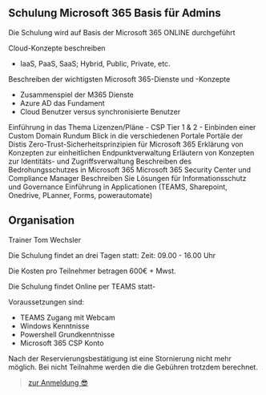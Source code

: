 ## Schulung Microsoft 365 Basis für Admins

Die Schulung wird auf Basis der Microsoft 365 ONLINE durchgeführt

Cloud-Konzepte beschreiben
- IaaS, PaaS, SaaS; Hybrid, Public, Private, etc.

Beschreiben der wichtigsten Microsoft 365-Dienste und -Konzepte
- Zusammenspiel der M365 Dienste
- Azure AD das Fundament
- Cloud Benutzer versus synchronisierte Benutzer

Einführung in das Thema Lizenzen/Pläne - CSP Tier 1 & 2 -
Einbinden einer Custom Domain
Rundum Blick in die verschiedenen Portale Portäle der Distis
Zero-Trust-Sicherheitsprinzipien für Microsoft 365
Erklärung von Konzepten zur einheitlichen Endpunktverwaltung
Erläutern von Konzepten zur Identitäts- und Zugriffsverwaltung
Beschreiben des Bedrohungsschutzes in Microsoft 365
Microsoft 365 Security Center und Compliance Manager
Beschreiben Sie Lösungen für Informationsschutz und Governance
Einführung in Applicationen (TEAMS, Sharepoint, Onedrive, PLanner, Forms, powerautomate)


## Organisation
Trainer Tom Wechsler 

Die Schulung findet an drei Tagen statt:
Zeit: 09.00 - 16.00 Uhr

Die Kosten pro Teilnehmer betragen 600€ + Mwst. 

Die Schulung findet Online per TEAMS statt-

Voraussetzungen sind:
- TEAMS Zugang mit Webcam
- Windows Kenntnisse
- Powershell Grundkenntnisse
- Microsoft 365 CSP Konto 

Nach der Reservierungsbestätigung ist eine Stornierung nicht mehr möglich. Bei nicht Teilnahme
werden die die Gebühren trotzdem berechnet.

>[zur Anmeldung 😎](https://github.com/glshnu/schulungen/blob/main/termineanmeldungen.md)
